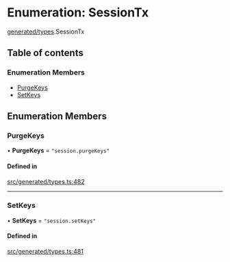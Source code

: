 # Enumeration: SessionTx

[generated/types](../wiki/generated.types).SessionTx

## Table of contents

### Enumeration Members

- [PurgeKeys](../wiki/generated.types.SessionTx#purgekeys)
- [SetKeys](../wiki/generated.types.SessionTx#setkeys)

## Enumeration Members

### PurgeKeys

• **PurgeKeys** = ``"session.purgeKeys"``

#### Defined in

[src/generated/types.ts:482](https://github.com/PolymeshAssociation/polymesh-private-sdk/blob/2c6aa0b4/src/generated/types.ts#L482)

___

### SetKeys

• **SetKeys** = ``"session.setKeys"``

#### Defined in

[src/generated/types.ts:481](https://github.com/PolymeshAssociation/polymesh-private-sdk/blob/2c6aa0b4/src/generated/types.ts#L481)
